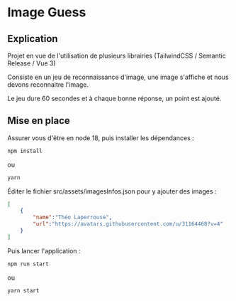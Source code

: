 # Image Guess

## Explication

Projet en vue de l'utilisation de plusieurs librairies (TailwindCSS / Semantic Release / Vue 3)

Consiste en un jeu de reconnaissance d'image, une image s'affiche et nous devons reconnaitre l'image.

Le jeu dure 60 secondes et à chaque bonne réponse, un point est ajouté.

## Mise en place

Assurer vous d'être en node 18, puis installer les dépendances :
```sh
npm install
```
ou
```sh
yarn
```

Éditer le fichier src/assets/imagesInfos.json pour y ajouter des images :
```json
[
    {
        "name":"Théo Laperrouse",
        "url":"https://avatars.githubusercontent.com/u/31164468?v=4"
    }
]
```

Puis lancer l'application :
```sh
npm run start
```
ou
```sh
yarn start
```
